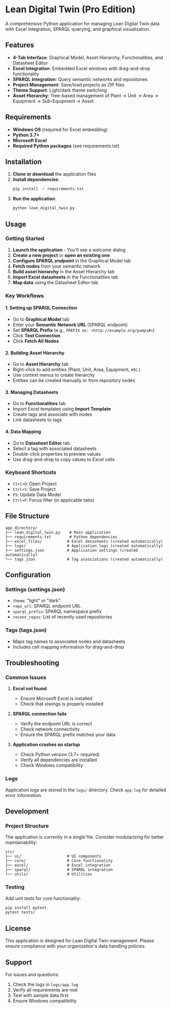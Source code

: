 # Lean Digital Twin (Pro Edition)

A comprehensive Python application for managing Lean Digital Twin data with Excel integration, SPARQL querying, and graphical visualization.

## Features

- **4-Tab Interface**: Graphical Model, Asset Hierarchy, Functionalities, and Datasheet Editor
- **Excel Integration**: Embedded Excel windows with drag-and-drop functionality
- **SPARQL Integration**: Query semantic networks and repositories
- **Project Management**: Save/load projects as ZIP files
- **Theme Support**: Light/dark theme switching
- **Asset Hierarchy**: Tree-based management of Plant → Unit → Area → Equipment → Sub-Equipment → Asset

## Requirements

- **Windows OS** (required for Excel embedding)
- **Python 3.7+**
- **Microsoft Excel**
- **Required Python packages** (see requirements.txt)

## Installation

1. **Clone or download** the application files
2. **Install dependencies**:
   ```bash
   pip install -r requirements.txt
   ```
3. **Run the application**:
   ```bash
   python lean_digital_twin.py
   ```

## Usage

### Getting Started

1. **Launch the application** - You'll see a welcome dialog
2. **Create a new project** or **open an existing one**
3. **Configure SPARQL endpoint** in the Graphical Model tab
4. **Fetch nodes** from your semantic network
5. **Build asset hierarchy** in the Asset Hierarchy tab
6. **Import Excel datasheets** in the Functionalities tab
7. **Map data** using the Datasheet Editor tab

### Key Workflows

#### 1. Setting up SPARQL Connection
- Go to **Graphical Model** tab
- Enter your **Semantic Network URL** (SPARQL endpoint)
- Set **SPARQL Prefix** (e.g., `PREFIX ex: <http://example.org/pumps#>`)
- Click **Test Connection**
- Click **Fetch All Nodes**

#### 2. Building Asset Hierarchy
- Go to **Asset Hierarchy** tab
- Right-click to add entities (Plant, Unit, Area, Equipment, etc.)
- Use context menus to create hierarchy
- Entities can be created manually or from repository nodes

#### 3. Managing Datasheets
- Go to **Functionalities** tab
- Import Excel templates using **Import Template**
- Create tags and associate with nodes
- Link datasheets to tags

#### 4. Data Mapping
- Go to **Datasheet Editor** tab
- Select a tag with associated datasheets
- Double-click properties to preview values
- Use drag-and-drop to copy values to Excel cells

### Keyboard Shortcuts

- `Ctrl+O`: Open Project
- `Ctrl+S`: Save Project
- `F5`: Update Data Model
- `Ctrl+F`: Focus filter (in applicable tabs)

## File Structure

```
app_directory/
├── lean_digital_twin.py    # Main application
├── requirements.txt        # Python dependencies
├── excel_files/           # Excel datasheets (created automatically)
├── logs/                  # Application logs (created automatically)
├── settings.json          # Application settings (created automatically)
└── tags.json              # Tag associations (created automatically)
```

## Configuration

### Settings (settings.json)
- `theme`: "light" or "dark"
- `repo_url`: SPARQL endpoint URL
- `sparql_prefix`: SPARQL namespace prefix
- `recent_repos`: List of recently used repositories

### Tags (tags.json)
- Maps tag names to associated nodes and datasheets
- Includes cell mapping information for drag-and-drop

## Troubleshooting

### Common Issues

1. **Excel not found**
   - Ensure Microsoft Excel is installed
   - Check that xlwings is properly installed

2. **SPARQL connection fails**
   - Verify the endpoint URL is correct
   - Check network connectivity
   - Ensure the SPARQL prefix matches your data

3. **Application crashes on startup**
   - Check Python version (3.7+ required)
   - Verify all dependencies are installed
   - Check Windows compatibility

### Logs

Application logs are stored in the `logs/` directory. Check `app.log` for detailed error information.

## Development

### Project Structure
The application is currently in a single file. Consider modularizing for better maintainability:

```
src/
├── ui/                    # UI components
├── core/                  # Core functionality
├── excel/                 # Excel integration
├── sparql/                # SPARQL integration
└── utils/                 # Utilities
```

### Testing
Add unit tests for core functionality:
```bash
pip install pytest
pytest tests/
```

## License

This application is designed for Lean Digital Twin management. Please ensure compliance with your organization's data handling policies.

## Support

For issues and questions:
1. Check the logs in `logs/app.log`
2. Verify all requirements are met
3. Test with sample data first
4. Ensure Windows compatibility